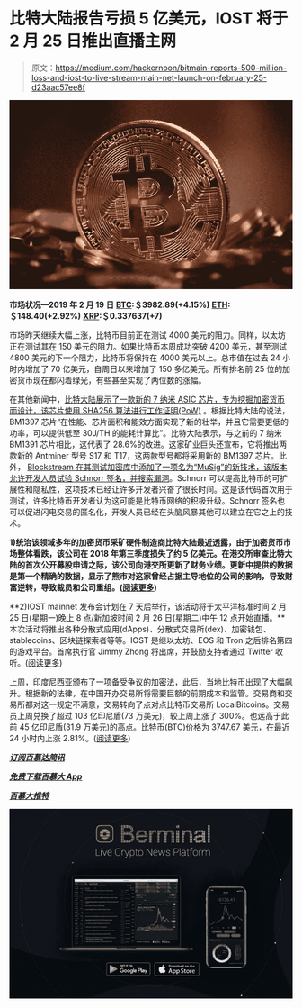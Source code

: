 # 比特大陆报告亏损 5 亿美元，IOST 将于 2 月 25 日推出直播主网

> 原文：<https://medium.com/hackernoon/bitmain-reports-500-million-loss-and-iost-to-live-stream-main-net-launch-on-february-25-d23aac57ee8f>

![](img/5e68f571e964957c957653fe25553ecd.png)

**市场状况—2019 年 2 月 19 日** [**BTC**](https://berminal.com/coins/Bitcoin-BTC)**:＄3982.89(+4.15%)** [**ETH**](https://berminal.com/coins/Ethereum-ETH)**:＄148.40(+2.92%)** [**XRP**](https://berminal.com/coins/XRP-XRP)**:＄0.337637(+7)**

市场昨天继续大幅上涨，比特币目前正在测试 4000 美元的阻力。同样，以太坊正在测试其在 150 美元的阻力。如果比特币本周成功突破 4200 美元，甚至测试 4800 美元的下一个阻力，比特币将保持在 4000 美元以上。总市值在过去 24 小时内增加了 70 亿美元，自周日以来增加了 150 多亿美元。所有排名前 25 位的加密货币现在都闪着绿光，有些甚至实现了两位数的涨幅。

在其他新闻中，[比特大陆展示了一款新的 7 纳米 ASIC 芯片，专为挖掘加密货币而设计，该芯片使用 SHA256 算法进行工作证明(PoW)](https://berminal.com/news/179476/Bitmain-Reveals-New-7nm-ASIC-Chip-for-Bitcoin-and-Bitcoin-Cash-Mining) 。根据比特大陆的说法，BM1397 芯片“在性能、芯片面积和能效方面实现了新的壮举，并且它需要更低的功率，可以提供低至 30J/TH 的能耗计算比”。比特大陆表示，与之前的 7 纳米 BM1391 芯片相比，这代表了 28.6%的改进。这家矿业巨头还宣布，它将推出两款新的 Antminer 型号 S17 和 T17，这两款型号都将采用新的 BM1397 芯片。此外， [Blockstream 在其测试加密库中添加了一项名为“MuSig”的新技术，该版本允许开发人员试验 Schnorr 签名，并搜索漏洞](https://berminal.com/news/179623/Blockstream-Releases-Test-Code-for-Proposed-Bitcoin-Schnorr-Upgrade)。Schnorr 可以提高比特币的可扩展性和隐私性，这项技术已经让许多开发者兴奋了很长时间。这是该代码首次用于测试，许多比特币开发者认为这可能是比特币网络的积极升级。Schnorr 签名也可以促进闪电交易的匿名化，开发人员已经在头脑风暴其他可以建立在它之上的技术。

**1)统治该领域多年的加密货币采矿硬件制造商比特大陆最近透露，由于加密货币市场整体看跌，该公司在 2018 年第三季度损失了约 5 亿美元。在港交所审查比特大陆的首次公开募股申请之际，该公司向港交所更新了财务业绩。更新中提供的数据是第一个精确的数据，显示了熊市对这家曾经占据主导地位的公司的影响，导致财富逆转，导致裁员和公司重组。([阅读更多](https://berminal.com/news/179887/Bitmain-Reveals-500-Million-Loss-in-Update-to-IPO-Financial-Filing))**

**2)IOST mainnet 发布会计划在 7 天后举行，该活动将于太平洋标准时间 2 月 25 日(星期一)晚上 8 点/新加坡时间 2 月 26 日(星期二)中午 12 点开始直播。**本次活动将推出各种分散式应用(dApps)、分散式交易所(dex)、加密钱包、stablecoins、区块链探索者等等。IOST 是继以太坊、EOS 和 Tron 之后排名第四的游戏平台。首席执行官 Jimmy Zhong 将出席，并鼓励支持者通过 Twitter 收听。([阅读更多](https://berminal.com/news/179636/IOSTs-Mainnet-Global-Launch-Event-will-Live-Stream-in-7-Days))

上周，印度尼西亚颁布了一项备受争议的加密法，此后，当地比特币出现了大幅飙升。根据新的法律，在中国开办交易所将需要巨额的前期成本和监管。交易商和交易所都对这一规定不满意，交易转向了点对点比特币交易所 LocalBitcoins。交易员上周兑换了超过 103 亿印尼盾(73 万美元)，较上周上涨了 300%。也远高于此前 45 亿印尼盾(31.9 万美元)的高点。比特币(BTC)价格为 3747.67 美元，在最近 24 小时内上涨 2.81%。([阅读更多](https://berminal.com/news/179306/LocalBitcoins-Volume-Surges-300-In-Indonesia))

[***订阅百慕达简讯***](https://visitor.r20.constantcontact.com/d.jsp?llr=myyhdl6ab&p=oi&m=1131022639884&sit=9ar6aztmb&f=776989ec-8460-43a4-b86a-bcf8f2f1bca7)

[***免费下载百慕大 App***](https://berminal.app.link/medium-post)

[](http://Berminal.com)

*[](https://t.me/berminal)*

**[***百慕大推特***](https://twitter.com/berminalapp)**

**![](img/7431214f64a5fdbfd57df70e2674c18d.png)**